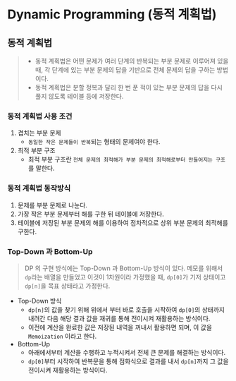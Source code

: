 # Dynamic Programming (동적 계획법)

## 동적 계획법
> * 동적 계획법은 어떤 문제가 여러 단계의 반복되는 부분 문제로 이루어져 있을 때, 각 단계에 있는 부분 문제의 답을 기반으로 전체 문제의 답을 구하는 방법이다.
> * 동적 계획법은 분할 정복과 달리 한 번 푼 적이 있는 부분 문제의 답을 다시 풀지 않도록 테이블 등에 저장한다.

### 동적 계획법 사용 조건
1. 겹치는 부분 문제
   * `동일한 작은 문제들이 반복`되는 형태의 문제여야 한다.
2. 최적 부분 구조
   * 최적 부분 구조란 `전체 문제의 최적해가 부분 문제의 최적해로부터 만들어지는 구조`를 말한다.

### 동적 계획법 동작방식
1. 문제를 부분 문제로 나눈다.
2. 가장 작은 부분 문제부터 해를 구한 뒤 테이블에 저장한다.
3. 테이블에 저장된 부분 문제의 해를 이용하여 점차적으로 상위 부분 문제의 최적해를 구한다.

### Top-Down 과 Bottom-Up
> DP 의 구현 방식에는 Top-Down 과 Bottom-Up 방식이 있다.
> 메모를 위해서 `dp`라는 배열을 만들었고 이것이 1차원이라 가정했을 때, `dp[0]`가 기저 상태이고 `dp[n]`을 목표 상태라고 가정한다.

* Top-Down 방식
   * `dp[n]`의 값을 찾기 위해 위에서 부터 바로 호출을 시작하여 `dp[0]`의 상태까지 내려간 다음 해당 결과 값을 재귀를 통해 전이시켜 재활용하는 방식이다.
   * 이전에 계산을 완료한 값은 저장된 내역을 꺼내서 활용하면 되며, 이 값을 `Memoization` 이라고 한다.
* Bottom-Up
   * 아래에서부터 계산을 수행하고 누적시켜서 전체 큰 문제를 해결하는 방식이다.
   * `dp[0]`부터 시작하여 반복문을 통해 점화식으로 결과를 내서 `dp[n]`까지 그 값을 전이시켜 재활용하는 방식이다.
